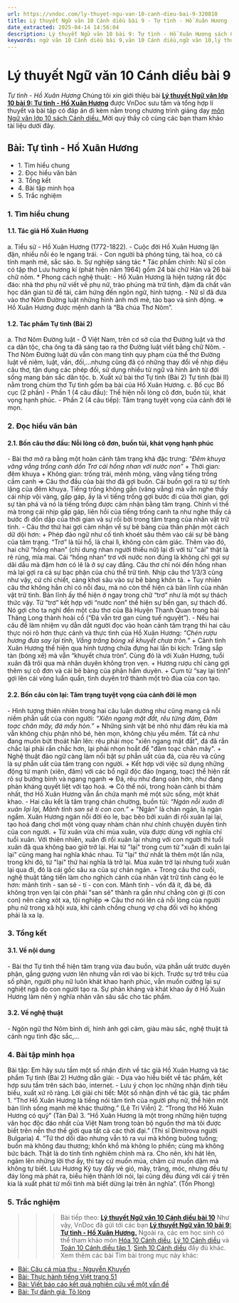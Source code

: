 ```yaml
---
url: https://vndoc.com/ly-thuyet-ngu-van-10-canh-dieu-bai-9-320810
title: Lý thuyết Ngữ văn 10 Cánh diều bài 9 - Tự tình - Hồ Xuân Hương - VnDoc.com
date_extracted: 2025-04-14 14:56:04
description: Lý thuyết Ngữ văn 10 bài 9: Tự tình - Hồ Xuân Hương sách Cánh diều được VnDoc sưu tầm và giới thiệu  để tham khảo chuẩn bị cho bài giảng học kì mới sắp tới đây của mình.
keywords: ngữ văn 10 Cánh diều bài 9,văn 10 Cánh diều,ngữ văn 10,lý thuyết văn 10 Cánh diều bài 9,kiến thức trọng tâm môn ngữ văn 10,lý thuyết ngữ văn 10 CD,ngữ văn lớp 10,ôn tập lý thuyết văn lớp 10,lý thuyết môn ngữ văn 10,lý thuyết văn 10 CD,bài Tự tình - Hồ Xuân Hương,trắc nghiệm ngữ văn 10 CD
---
```


# Lý thuyết Ngữ văn 10 Cánh diều bài 9
 _Tự tình - Hồ Xuân Hương_
Chúng tôi xin giới thiệu bài **[Lý thuyết Ngữ văn lớp 10 bài 9: Tự tình - Hồ Xuân Hương](<https://vndoc.com/ly-thuyet-ngu-van-10-canh-dieu-bai-9-320810>)** được VnDoc sưu tầm và tổng hợp lí thuyết và bài tập có đáp án đi kèm nằm trong chương trình giảng dạy [môn Ngữ văn lớp 10 sách Cánh diều. ](<https://vndoc.com/ngu-van-10-canh-dieu-tap1>)Mời quý thầy cô cùng các bạn tham khảo tài liệu dưới đây.
## Bài: Tự tình - Hồ Xuân Hương
  * 1\. Tìm hiểu chung
  * 2\. Đọc hiểu văn bản 
  * 3\. Tổng kết
  * 4\. Bài tập minh họa
  * 5\. Trắc nghiệm

### 1\. Tìm hiểu chung
#### 1.1. Tác giả Hồ Xuân Hương
a. Tiểu sử
\- Hồ Xuân Hương \(1772-1822\).
\- Cuộc đời Hồ Xuân Hương lận đận, nhiều nỗi éo le ngang trái.
\- Con người bà phóng túng, tài hoa, có cá tính mạnh mẽ, sắc sảo.
b. Sự nghiệp sáng tác
\* Tác phẩm chính: Nữ sĩ còn có tập thơ Lưu hương kí \(phát hiện năm 1964\) gồm 24 bài chữ Hán và 26 bài chữ nôm.
\* Phong cách nghệ thuật:
\- Hồ Xuân Hương là hiện tượng rất độc đáo: nhà thơ phụ nữ viết về phụ nữ, trào phúng mà trữ tình, đậm đà chất văn học dân gian từ đề tài, cảm hứng đến ngôn ngữ, hình tượng.
\- Nữ sĩ đã đưa vào thơ Nôm Đường luật những hình ảnh mới mẻ, táo bạo và sinh động.
=> Hồ Xuân Hương được mệnh danh là “Bà chúa Thơ Nôm”.
#### 1.2. Tác phẩm Tự tình \(Bài 2\)
a. Thơ Nôm Đường luật
\- Ở Việt Nam, trên cơ sở của thơ Đường luật và thơ ca dân tộc, cha ông ta đã sáng tạo ra thơ Đường luật viết bằng chữ Nôm.
\- Thơ Nôm Đường luật dù vẫn còn mang tính quy phạm của thể thơ Đường luật về niêm, luật, vần, đối,...nhưng cũng đã có những thay đổi về nhịp điệu câu thơ, tận dụng các phép đối, sử dụng nhiều từ ngữ và hình ảnh từ đời sống mang bản sắc dân tộc.
b. Xuất xứ bài thơ Tự tình \(Bài 2\)
Tự tình \(bài II\) nằm trong chùm thơ Tự tình gồm ba bài của Hồ Xuân Hương.
c. Bố cục
Bố cục \(2 phần\)
\- Phần 1 \(4 câu đầu\): Thể hiện nỗi lòng cô đơn, buồn tủi, khát vọng hạnh phúc.
\- Phần 2 \(4 câu tiếp\): Tâm trạng tuyệt vọng của cảnh đời lẽ mọn.
### 2\. Đọc hiểu văn bản
#### 2.1. Bốn câu thơ đầu: Nỗi lòng cô đơn, buồn tủi, khát vọng hạnh phúc
\- Bài thơ mở ra bằng một hoàn cảnh tâm trạng khá đặc trưng:
_“Đêm khuya văng vẳng trống canh dồn_
 _Trơ cái hồng nhan với nước non”_
\+ Thời gian: đêm khuya
\+ Không gian: trống trải, mênh mông, văng vẳng tiếng trống cầm canh
=> Câu thơ đầu của bài thơ đã gợi buồn. Cái buồn gợi ra từ sự tĩnh lặng của đêm khuya. Tiếng trống không gần \(văng vẳng\) mà vẫn nghe thấy cái nhịp vội vàng, gấp gáp, ấy là vì tiếng trống gợi bước đi của thời gian, gợi sự tàn phá và nó là tiếng trống được cảm nhận bằng tâm trạng. Chính vì thế mà trong cái nhịp gấp gáp, liên hồi của tiếng trống canh ta như nghe thấy cả bước đi dồn dập của thời gian và sự rối bời trong tâm trạng của nhân vật trữ tình.
\- Câu thơ thứ hai gợi cảm nhận về sự bẽ bàng của thân phận một cách dữ dội hơn:
\+ Phép đảo ngữ như cố tình khoét sâu thêm vào cái sự bẽ bàng của tâm trạng. “Trơ” là tủi hổ, là chai lì, không còn cảm giác. Thêm vào đó, hai chữ “hồng nhan” \(chỉ dung nhan người thiếu nữ\) lại đi với từ "cái" thật là rẻ rúng, mỉa mai. Cái “hồng nhan” trơ với nước non đúng là không chỉ gợi sự dãi dầu mà đậm hơn có lẽ là ở sự cay đắng. Câu thơ chỉ nói đến hồng nhan mà lại gợi ra cả sự bạc phận của chủ thể trữ tình. Nhịp câu thơ 1/3/3 cũng như vậy, cứ chì chiết, càng khơi sâu vào sự bẽ bàng khôn tả.
\+ Tuy nhiên câu thơ không hẳn chỉ có nỗi đau, mà nó còn thể hiện cả bản lĩnh của nhân vật trữ tình. Bản lĩnh ấy thể hiện ở ngay trong chữ “trơ” như là một sự thách thức vậy. Từ “trơ” kết hợp với “nước non” thể hiện sự bền gan, sự thách đố. Nó gợi cho ta nghĩ đến một câu thơ của Bà Huyện Thanh Quan trong bài Thăng Long thành hoài cổ \(“Đá vẫn trơ gan cùng tuế nguyệt”\).
\- Nếu hai câu đề làm nhiệm vụ dẫn dắt người đọc vào hoàn cảnh tâm trạng thì hai câu thực nói rõ hơn thực cảnh và thực tình của Hồ Xuân Hương:
_“Chén rượu hương đưa say lại tỉnh,_
_Vầng trăng bóng xế khuyết chưa tròn.”_
\+ Cảnh tình Xuân Hương thể hiện qua hình tượng chứa đựng hai lần bi kịch: Trăng sắp tàn \(bóng xế\) mà vẫn “khuyết chưa tròn”. Cùng đó là với Xuân Hương, tuổi xuân đã trôi qua mà nhân duyên không trọn vẹn.
\+ Hương rượu chỉ càng gợi thêm sự cô đơn và cái bẽ bàng của phận hẩm duyên.
\+ Cụm từ “say lại tỉnh” gợi lên cái vòng luẩn quẩn, tình duyên trở thành một trò đùa của con tạo.
#### 2.2. Bốn câu còn lại: Tâm trạng tuyệt vọng của cảnh đời lẽ mọn
\- Hình tượng thiên nhiên trong hai câu luận dường như cũng mang cả nỗi niềm phẫn uất của con người:
_“Xiên ngang mặt đất, rêu từng đám,_
_Đâm toạc chân mây, đá mấy hòn.”_
\+ Những sinh vật bé nhỏ như đám rêu kia mà vẫn không chịu phận nhỏ bé, hèn mọn, không chịu yếu mềm. Tất cả như đang muốn bứt thoát hẳn lên: rêu phải mọc "xiên ngang mặt đất", đá đã rắn chắc lại phải rắn chắc hơn, lại phải nhọn hoắt để "đâm toạc chân mây".
\+ Nghệ thuật đảo ngữ càng làm nổi bật sự phẫn uất của đá, của rêu và cũng là sự phẫn uất của tâm trạng con người.
\+ Kết hợp với việc sử dụng những động từ mạnh \(xiên, đâm\) với các bổ ngữ độc đáo \(ngang, toạc\) thể hiện rất rõ sự bướng bỉnh và ngang ngạnh => Đá, rêu như đang oán hờn, như đang phản kháng quyết liệt với tạo hoá.
=> Có thể nói, trong hoàn cảnh bi thảm nhất, thơ Hồ Xuân Hương vẫn ẩn chứa mạnh mẽ một sức sống, một khát khao.
\- Hai câu kết là tâm trạng chán chường, buồn tủi:
_“Ngán nỗi xuân đi xuân lại lại,_
_Mảnh tình san sẻ tí con con.”_
\+ "Ngán" là chán ngán, là ngán ngẩm. Xuân Hương ngán nỗi đời éo le, bạc bẽo bởi xuân đi rồi xuân lại lại, tạo hoá đang chơi một vòng quay nhàm chán như chính chuyện duyên tình của con người.
\+ Từ xuân vừa chỉ mùa xuân, vừa được dùng với nghĩa chỉ tuổi xuân. Với thiên nhiên, xuân đi rồi xuân lại nhưng với con người thì tuổi xuân đã qua không bao giờ trở lại. Hai từ "lại" trong cụm từ "xuân đi xuân lại lại" cũng mang hai nghĩa khác nhau. Từ "lại" thứ nhất là thêm một lần nữa, trong khi đó, từ "lại" thứ hai nghĩa là trở lại. Mùa xuân trở lại nhưng tuổi xuân lại qua đi, đó là cái gốc sâu xa của sự chán ngán.
\+ Trong câu thơ cuối, nghệ thuật tăng tiến làm cho nghịch cảnh của nhân vật trữ tình càng éo le hơn: mảnh tình - san sẻ - tí - con con. Mảnh tình - vốn đã ít, đã bé, đã không trọn vẹn lại còn phải "san sẻ" thành ra gần như chẳng còn gì \(tí con con\) nên càng xót xa, tội nghiệp => Câu thơ nói lên cả nỗi lòng của người phụ nữ trong xã hội xưa, khi cảnh chồng chung vợ chạ đối với họ không phải là xa lạ.
### 3\. Tổng kết
#### 3.1. Về nội dung
\- Bài thơ Tự tình thể hiện tâm trạng vừa đau buồn, vừa phẫn uất trước duyên phận, gắng gượng vươn lên nhưng vẫn rơi vào bi kịch. Trước sự trớ trêu của số phận, người phụ nữ luôn khát khao hạnh phúc, vẫn muốn cưỡng lại sự nghiệt ngã do con người tạo ra. Sự phản kháng và khát khao ấy ở Hồ Xuân Hương làm nên ý nghĩa nhân văn sâu sắc cho tác phẩm.
#### 3.2. Về nghệ thuật
\- Ngôn ngữ thơ Nôm bình dị, hình ảnh gợi cảm, giàu màu sắc, nghệ thuật tả cảnh ngụ tình đặc sắc,...
### 4\. Bài tập minh họa
Bài tập: Em hãy sưu tầm một số nhận định về tác giả Hồ Xuân Hương và tác phẩm Tự tình \(Bài 2\)
Hướng dẫn giải:
\- Dựa vào hiểu biết về tác phẩm, kết hợp sưu tầm trên  sách báo, internet.
\- Lưu ý chọn lọc những nhận định tiêu biểu, xuất xứ rõ ràng.
Lời giải chi tiết:
Một số nhận định về tác giả, tác phẩm
1\. “Thơ Hồ Xuân Hương là tiếng nói tâm tình của người phụ nữ, thể hiện một bản lĩnh sống mạnh mẽ khác thường.”
\(Lê Trí Viễn\)
2\. “Trong thơ Hồ Xuân Hương có quỷ”
\(Tản Đà\)
3\. “Hồ Xuân Hương là một trong những hiện tượng văn học độc đáo nhất của Việt Nam trong toàn bộ nguồn thơ mà tôi được biết trên nền thơ thế giới qua tất cả các thời đại.”
\(Thi sĩ Dimitrova người Bulgaria\)
4\. “Tứ thơ dồi dào nhưng vẫn tỏ ra vui mà không buông tuồng; buồn mà không đau thương; khốn khổ mà không lo phiền; cùng mà không bức bách. Thật là do tính tình nghiêm chỉnh mà ra. Cho nên, khi hát lên, ngâm lên những lời thơ ấy, thì tay cứ muốn múa, châm cứ muốn dậm mà không tự biết. Lưu Hương Ký tuy đầy vẻ gió, mây, trăng, móc, nhưng đều tự đáy lòng mà phát ra, biểu hiện thành lời nói, lại cũng đều đúng với cái ý trên kia là xuất phát từ mối tình mà biết dừng lại trên ân nghĩa”.
\(Tốn Phong\)
### 5\. Trắc nghiệm
>>> Bài tiếp theo: [**Lý thuyết Ngữ văn 10 Cánh diều bài 10**](<https://vndoc.com/ly-thuyet-ngu-van-10-canh-dieu-bai-10-320811>)
Như vậy, VnDoc đã gửi tới các bạn **[Lý thuyết Ngữ văn 10 bài 9: Tự tình - Hồ Xuân Hương.](<https://vndoc.com/ly-thuyet-ngu-van-10-canh-dieu-bai-9-320810>)** Ngoài ra, các em học sinh có thể tham khảo môn [Hóa 10 Cánh diều](<https://vndoc.com/hoa-10-canh-dieu>), [Lý 10 Cánh diều](<https://vndoc.com/vat-ly-10-canh-dieu>) và [Toán 10 Cánh diều tập 1](<https://vndoc.com/toan-10-canh-dieu-tap1>), [Sinh 10 Cánh diều](<https://vndoc.com/sinh-hoc-10-canh-dieu>) đầy đủ khác.
Xem thêm các bài Tìm bài trong mục này khác:
  * [Bài: Câu cá mùa thu - Nguyễn Khuyến](</ly-thuyet-ngu-van-10-canh-dieu-bai-10-320811>)
  * [Bài: Thực hành tiếng Việt trang 51](</ly-thuyet-ngu-van-10-canh-dieu-bai-11-320847>)
  * [Bài: Viết báo cáo kết quả nghiên cứu về một vấn đề](</ly-thuyet-ngu-van-10-canh-dieu-bai-12-320848>)
  * [Bài: Tự đánh giá: Tỏ lòng](</ly-thuyet-ngu-van-10-canh-dieu-bai-13-320849>)

